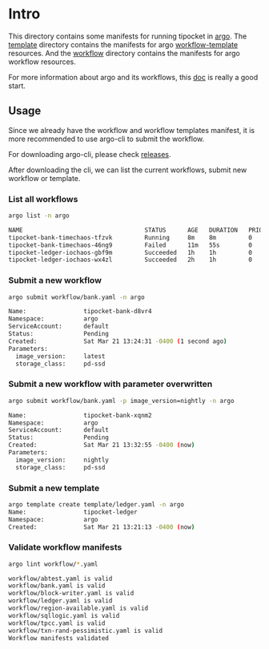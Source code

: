 # Intro

This directory contains some manifests for running tipocket in [argo](https://github.com/argoproj/argo). The [template](./template) directory
contains the manifests for argo [workflow-template](https://github.com/argoproj/argo/blob/master/docs/workflow-templates.md) resources. And the 
[workflow](./workflow) directory contains the manifests for argo workflow resources.

For more information about argo and its workflows, this [doc](https://argoproj.github.io/docs/argo/examples/readme.html) is really a good start.

## Usage

Since we already have the workflow and workflow templates manifest, it is more recommended to use argo-cli to submit the workflow.

For downloading argo-cli, please check [releases](https://github.com/argoproj/argo/releases).

After downloading the cli, we can list the current workflows, submit new workflow or template.

### List all workflows

``` bash
argo list -n argo

NAME                                  STATUS      AGE   DURATION   PRIORITY
tipocket-bank-timechaos-tfzvk         Running     8m    8m         0
tipocket-bank-timechaos-46ng9         Failed      11m   55s        0
tipocket-ledger-iochaos-gbf9m         Succeeded   1h    1h         0
tipocket-ledger-iochaos-wx4zl         Succeeded   2h    1h         0
```

### Submit a new workflow

```bash
argo submit workflow/bank.yaml -n argo

Name:                tipocket-bank-d8vr4
Namespace:           argo
ServiceAccount:      default
Status:              Pending
Created:             Sat Mar 21 13:24:31 -0400 (1 second ago)
Parameters:          
  image_version:     latest
  storage_class:     pd-ssd
```

### Submit a new workflow with parameter overwritten

```bash
argo submit workflow/bank.yaml -p image_version=nightly -n argo

Name:                tipocket-bank-xqnm2
Namespace:           argo
ServiceAccount:      default
Status:              Pending
Created:             Sat Mar 21 13:32:55 -0400 (now)
Parameters:          
  image_version:     nightly
  storage_class:     pd-ssd
```

### Submit a new template

```bash
argo template create template/ledger.yaml -n argo
Name:                tipocket-ledger
Namespace:           argo
Created:             Sat Mar 21 13:21:13 -0400 (now)
```

### Validate workflow manifests

```bash
argo lint workflow/*.yaml

workflow/abtest.yaml is valid
workflow/bank.yaml is valid
workflow/block-writer.yaml is valid
workflow/ledger.yaml is valid
workflow/region-available.yaml is valid
workflow/sqllogic.yaml is valid
workflow/tpcc.yaml is valid
workflow/txn-rand-pessimistic.yaml is valid
Workflow manifests validated
```